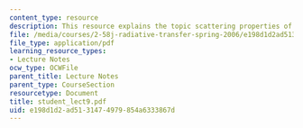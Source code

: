 ```yaml
---
content_type: resource
description: This resource explains the topic scattering properties of particulates.
file: /media/courses/2-58j-radiative-transfer-spring-2006/e198d1d2ad5131474979854a6333867d_student_lect9.pdf
file_type: application/pdf
learning_resource_types:
- Lecture Notes
ocw_type: OCWFile
parent_title: Lecture Notes
parent_type: CourseSection
resourcetype: Document
title: student_lect9.pdf
uid: e198d1d2-ad51-3147-4979-854a6333867d
---
```

